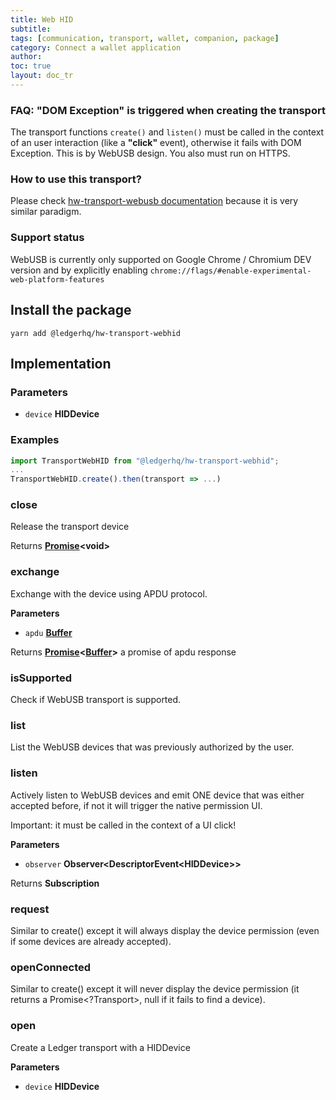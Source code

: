 ```yaml
---
title: Web HID
subtitle:
tags: [communication, transport, wallet, companion, package]
category: Connect a wallet application
author:
toc: true
layout: doc_tr
---
```




### FAQ: "DOM Exception" is triggered when creating the transport

The transport functions `create()` and `listen()` must be called in the context of an user interaction (like a **"click"** event), otherwise it fails with DOM Exception. This is by WebUSB design. You also must run on HTTPS.

### How to use this transport?

Please check [hw-transport-webusb documentation](../hw-transport-webusb) because it is very similar paradigm.

### Support status

WebUSB is currently only supported on Google Chrome / Chromium DEV version and by explicitly enabling `chrome://flags/#enable-experimental-web-platform-features`

## Install the package

`yarn add @ledgerhq/hw-transport-webhid`

## Implementation

### Parameters

-   `device` **HIDDevice**

### Examples

```js
import TransportWebHID from "@ledgerhq/hw-transport-webhid";
...
TransportWebHID.create().then(transport => ...)
```

### close

Release the transport device

Returns **[Promise](https://developer.mozilla.org/docs/Web/JavaScript/Reference/Global_Objects/Promise)&lt;void>**

### exchange

Exchange with the device using APDU protocol.

**Parameters**

-   `apdu` **[Buffer](https://nodejs.org/api/buffer.html)**

Returns **[Promise](https://developer.mozilla.org/docs/Web/JavaScript/Reference/Global_Objects/Promise)&lt;[Buffer](https://nodejs.org/api/buffer.html)>** a promise of apdu response

### isSupported

Check if WebUSB transport is supported.

### list

List the WebUSB devices that was previously authorized by the user.

### listen

Actively listen to WebUSB devices and emit ONE device
that was either accepted before, if not it will trigger the native permission UI.

Important: it must be called in the context of a UI click!

**Parameters**

-   `observer` **Observer&lt;DescriptorEvent&lt;HIDDevice>>**

Returns **Subscription**

### request

Similar to create() except it will always display the device permission (even if some devices are already accepted).

### openConnected

Similar to create() except it will never display the device permission (it returns a Promise&lt;?Transport>, null if it fails to find a device).

### open

Create a Ledger transport with a HIDDevice

**Parameters**

-   `device` **HIDDevice**
